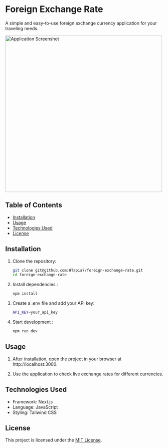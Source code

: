 # Foreign Exchange Rate  

A simple and easy-to-use foreign exchange currency application for your traveling needs.  

<img src="./src/app/asset/Screenshot%202024-12-14%20at%208.28.38 PM.png" alt="Application Screenshot" width="500"/>


## Table of Contents  

- [Installation](#installation)  
- [Usage](#usage)  
- [Technologies Used](#technologies-used)  
- [License](#license)  

## Installation  

1. Clone the repository:  
   ```bash  
   git clone git@github.com:HTapia7/foreign-exchange-rate.git  
   cd foreign-exchange-rate  
2. Install dependencies :  
   ```bash  
   npm install  
3. Create a .env file and add your API key: 
   ```bash
   API_KEY=your_api_key
4. Start development :  
   ```bash  
   npm run dev
## Usage

1. After installation, open the project in your browser at http://localhost:3000.

2. Use the application to check live exchange rates for different currencies.

## Technologies Used

- Framework: Next.js
- Language: JavaScript
- Styling: Tailwind CSS

## License  

This project is licensed under the [MIT License](https://opensource.org/licenses/MIT).  
